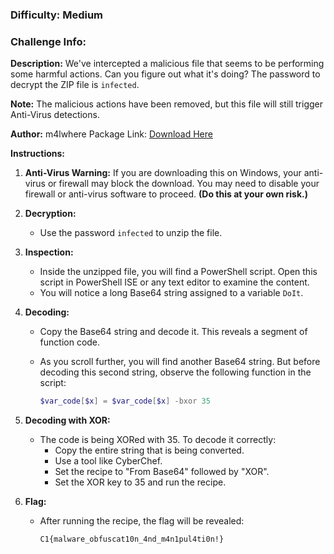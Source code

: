 
### Difficulty: Medium


### Challenge Info: 
**Description:**
We've intercepted a malicious file that seems to be performing some harmful actions. Can you figure out what it's doing? The password to decrypt the ZIP file is `infected`.

**Note:** The malicious actions have been removed, but this file will still trigger Anti-Virus detections.

**Author:** m4lwhere
Package Link: [Download Here](https://github.com/m4lwhere/DoD-CyberChallenge-C1-Challenges/tree/main/ferromagnetic/Challenge_Artifacts)

**Instructions:**
1. **Anti-Virus Warning:** If you are downloading this on Windows, your anti-virus or firewall may block the download. You may need to disable your firewall or anti-virus software to proceed. **(Do this at your own risk.)**

2. **Decryption:**
   - Use the password `infected` to unzip the file.

3. **Inspection:**
   - Inside the unzipped file, you will find a PowerShell script. Open this script in PowerShell ISE or any text editor to examine the content.
   - You will notice a long Base64 string assigned to a variable `DoIt`.

4. **Decoding:**
   - Copy the Base64 string and decode it. This reveals a segment of function code.
   - As you scroll further, you will find another Base64 string. But before decoding this second string, observe the following function in the script:

     ```powershell
     $var_code[$x] = $var_code[$x] -bxor 35
     ```

5. **Decoding with XOR:**
   - The code is being XORed with 35. To decode it correctly:
     - Copy the entire string that is being converted.
     - Use a tool like CyberChef.
     - Set the recipe to "From Base64" followed by "XOR".
     - Set the XOR key to 35 and run the recipe.

6. **Flag:**
   - After running the recipe, the flag will be revealed:
     ```
     C1{malware_obfuscat10n_4nd_m4n1pul4ti0n!}
     ```
